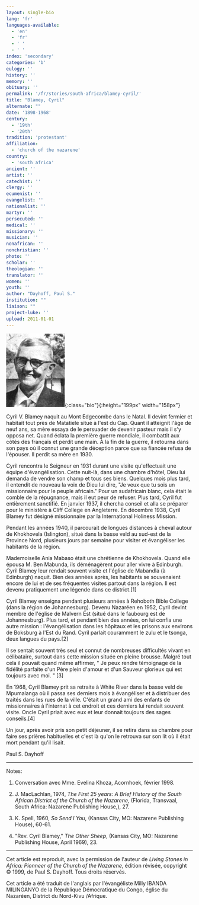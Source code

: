 ```yaml
---
layout: single-bio
lang: 'fr'
languages-available:
  - 'en'
  - 'fr'
  - ' '
  - ' '
index: 'secondary'
categories: 'b'
eulogy: ''
history: ''
memory: ''
obituary: ''
permalink: '/fr/stories/south-africa/blamey-cyril/'
title: "Blamey, Cyril"
alternate: ""
date: '1898-1968'
century:
  - '19th'
  - '20th'
tradition: 'protestant'
affiliation:
  - 'church of the nazarene'
country:
  - 'south africa'
ancient: ''
artist: ''
catechist: ''
clergy: ''
ecumenist: ''
evangelist: ''
nationalist: ''
martyr: ''
persecuted: ''
medical: ''
missionary: ''
musician: ''
nonafrican: ''
nonchristian: ''
photo: ''
scholar: ''
theologian: ''
translator: ''
women: ''
youth: ''
author: "Dayhoff, Paul S."
institution: ""
liaison: ""
project-luke: ''
upload: 2011-01-01
---
```


![Cyril Blamey](/images/bio-pics/southafrica/blamey-cyril/blamey-cyril.jpg){:class="bio"}{:height="199px" width="158px"}

Cyril V. Blamey naquit au Mont Edgecombe dans le Natal. Il devint fermier et habitait tout près de Matatiele situé à l'est du Cap. Quant il atteignit l'âge de neuf ans, sa mère essaya de le persuader de devenir pasteur mais il s'y opposa net. Quand éclata la première guerre mondiale, il combattit aux côtés des français et perdit une main. À la fin de la guerre, il retourna dans son pays où il connut une grande déception parce que sa fiancée refusa de l'épouser. Il perdit sa mère en 1930.

Cyril rencontra le Seigneur en 1931 durant une visite qu'effectuait une équipe d'évangélisation. Cette nuit-là, dans une chambre d'hôtel, Dieu lui demanda de vendre son champ et tous ses biens. Quelques mois plus tard, il entendit de nouveau la voix de Dieu lui dire, "Je veux que tu sois un missionnaire pour le peuple africain." Pour un sudafricain blanc, cela était le comble de la répugnance, mais il eut peur de refuser. Plus tard, Cyril fut entièrement sanctifié. En janvier 1937, il chercha conseil et alla se préparer pour le ministère à Cliff College en Angleterre. En décembre 1938, Cyril Blamey fut désigné missionnaire par la International Holiness Mission.

Pendant les années 1940, il parcourait de longues distances à cheval autour de Khokhovela (Islington), situé dans la basse veld au sud-est de la Province Nord, plusieurs jours par semaine pour visiter et évangéliser les habitants de la région.

Mademoiselle Ania Mabaso était une chrétienne de Khokhovela. Quand elle épousa M. Ben Mabunda, ils déménagèrent pour aller vivre à Edinburgh. Cyril Blamey leur rendait souvent visite et l'église de Mabandla (à Edinburgh) naquit. Bien des années après, les habitants se souvenaient encore de lui et de ses fréquentes visites partout dans la région. Il est devenu pratiquement une légende dans ce district.[1]

Cyril Blamey enseigna pendant plusieurs années à Rehoboth Bible College (dans la région de Johannesburg). Devenu Nazaréen en 1952, Cyril devint membre de l'église de Malvern Est (situé dans le faubourg est de Johannesburg). Plus tard, et pendant bien des années, on lui confia une autre mission :  l'évangélisation dans les hôpitaux et les prisons aux environs de Boksburg à l'Est du Rand. Cyril parlait couramment le zulu et le tsonga, deux langues du pays.[2]

Il se sentait souvent très seul et connut de nombreuses difficultés vivant en célibataire, surtout dans cette mission située en pleine brousse. Malgré tout cela il pouvait quand même affirmer, " Je peux rendre témoignage de la fidélité parfaite d'un Père plein d'amour et d'un Sauveur glorieux qui est toujours avec moi. " [3]

En 1968, Cyril Blamey prit sa retraite à White River dans la basse veld de Mpumalanga où il passa ses derniers mois à évangéliser et à distribuer des traités dans les rues de la ville. C'était un grand ami des enfants de missionnaires à l'internat à cet endroit et ces derniers lui rendait souvent visite. Oncle Cyril priait avec eux et leur donnait toujours des sages conseils.[4]

Un jour, après avoir pris son petit déjeuner, il se retira dans sa chambre pour faire ses prières habituelles et c'est là qu'on le retrouva sur son lit où il était mort pendant qu'il lisait.

Paul S. Dayhoff

---

Notes:

1. Conversation avec Mme. Evelina Khoza, Acornhoek, février 1998.

2. J. MacLachlan, 1974, *The First 25 years: A Brief History of the South African District of the Church of the Nazarene,* (Florida, Transvaal, South Africa: Nazarene Publishing House,), 27.

3. K. Spell, 1960, *So Send I You*, (Kansas City, MO: Nazarene Publishing House), 60-61.

4. "Rev. Cyril Blamey," *The Other Sheep*, (Kansas City, MO: Nazarene Publishing House, April 1969), 23.

---

Cet article est reproduit, avec la permission de l'auteur de *Living Stones in Africa: Pionneer of the Church of the Nazarene*, édition révisée, copyright © 1999, de Paul S. Dayhoff. Tous droits réservés.

Cet article a été traduit de l'anglais par l'évangéliste Milly IBANDA MILINGANYO de la République Démocratique du Congo, église du Nazaréen, District du Nord-Kivu /Afrique.
